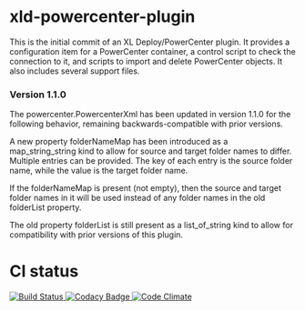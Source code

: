 # xld-powercenter-plugin

This is the initial commit of an XL Deploy/PowerCenter plugin.  It provides a configuration item for a PowerCenter container, a control script to check the connection to it, and scripts to import and delete PowerCenter objects.  It also includes several support files.

### Version 1.1.0 ###
The powercenter.PowercenterXml has been updated in version 1.1.0 for the following behavior, remaining backwards-compatible with prior versions.

A new property folderNameMap has been introduced as a map_string_string kind to allow for source and target folder names to differ.  Multiple entries can be provided.  The key of each entry is the source folder name, while the value is the target folder name.  

If the folderNameMap is present (not empty), then the source and target folder names in it will be used instead of any folder names in the old folderList property.

The old property folderList is still present as a list_of_string kind to allow for 
compatibility with prior versions of this plugin.



# CI status #

[![Build Status][xld-powercenter-travis-image] ][xld-powercenter-travis-url]
[![Codacy Badge][xld-powercenter-codacy-image] ][xld-powercenter-codacy-url]
[![Code Climate][xld-powercenter-code-climate-image] ][xld-powercenter-code-climate-url]

[xld-powercenter-travis-image]: https://travis-ci.org/xebialabs-community/xld-powercenter-plugin.svg?branch=master
[xld-powercenter-travis-url]: https://travis-ci.org/xebialabs-community/xld-powercenter-plugin
[xld-powercenter-codacy-image]: https://api.codacy.com/project/badge/Grade/21ad78cccf7b47839547a1fcd9e342aa
[xld-powercenter-codacy-url]: https://www.codacy.com/app/joris-dewinne/xld-powercenter-plugin
[xld-powercenter-code-climate-image]: https://codeclimate.com/github/xebialabs-community/xld-powercenter-plugin/badges/gpa.svg
[xld-powercenter-code-climate-url]: https://codeclimate.com/github/xebialabs-community/xld-powercenter-plugin


